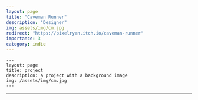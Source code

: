 ```yaml
---
layout: page
title: "Caveman Runner"
description: "Designer"
img: assets/img/cm.jpg
redirect: "https://pixelryan.itch.io/caveman-runner"
importance: 3
category: indie
---
```



    ---
    layout: page
    title: project
    description: a project with a background image
    img: /assets/img/cm.jpg
    ---

---
